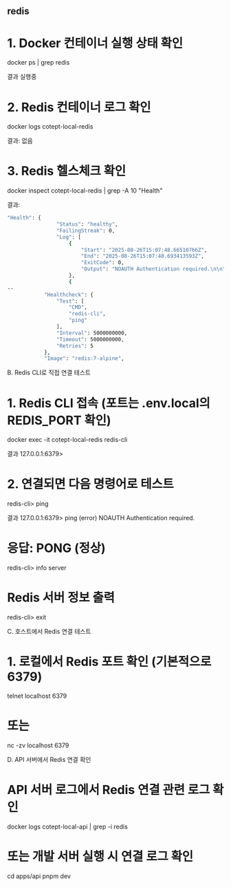 ## redis

# 1. Docker 컨테이너 실행 상태 확인

docker ps | grep redis

결과 실행중

# 2. Redis 컨테이너 로그 확인

docker logs cotept-local-redis

결과: 없음

# 3. Redis 헬스체크 확인

docker inspect cotept-local-redis | grep -A 10 "Health"

결과:

```bash
"Health": {
                "Status": "healthy",
                "FailingStreak": 0,
                "Log": [
                    {
                        "Start": "2025-08-26T15:07:48.66510766Z",
                        "End": "2025-08-26T15:07:48.693413593Z",
                        "ExitCode": 0,
                        "Output": "NOAUTH Authentication required.\n\n"
                    },
                    {
--
            "Healthcheck": {
                "Test": [
                    "CMD",
                    "redis-cli",
                    "ping"
                ],
                "Interval": 5000000000,
                "Timeout": 5000000000,
                "Retries": 5
            },
            "Image": "redis:7-alpine",
```

B. Redis CLI로 직접 연결 테스트

# 1. Redis CLI 접속 (포트는 .env.local의 REDIS_PORT 확인)

docker exec -it cotept-local-redis redis-cli

결과 127.0.0.1:6379>

# 2. 연결되면 다음 명령어로 테스트

redis-cli> ping

결과 127.0.0.1:6379> ping
(error) NOAUTH Authentication required.

# 응답: PONG (정상)

redis-cli> info server

# Redis 서버 정보 출력

redis-cli> exit

C. 호스트에서 Redis 연결 테스트

# 1. 로컬에서 Redis 포트 확인 (기본적으로 6379)

telnet localhost 6379

# 또는

nc -zv localhost 6379

D. API 서버에서 Redis 연결 확인

# API 서버 로그에서 Redis 연결 관련 로그 확인

docker logs cotept-local-api | grep -i redis

# 또는 개발 서버 실행 시 연결 로그 확인

cd apps/api
pnpm dev
